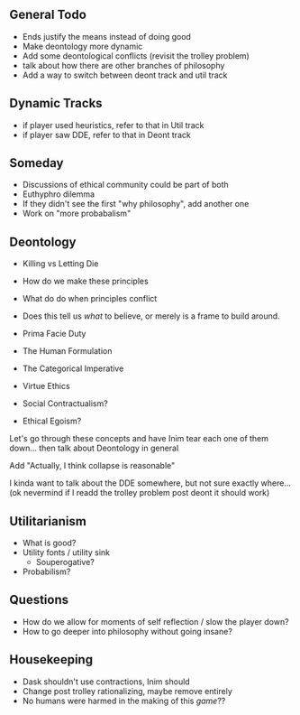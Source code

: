 General Todo
------------

 - Ends justify the means instead of doing good
 - Make deontology more dynamic
 - Add some deontological conflicts (revisit the trolley problem)
 - talk about how there are other branches of philosophy
 - Add a way to switch between deont track and util track

Dynamic Tracks
--------------

 - if player used heuristics, refer to that in Util track
 - if player saw DDE, refer to that in Deont track

Someday
-------

 - Discussions of ethical community could be part of both
 - Euthyphro dilemma
 - If they didn't see the first "why philosophy", add another one
 - Work on "more probabalism"

Deontology
----------

 - Killing vs Letting Die
 - How do we make these principles
 - What do do when principles conflict
 - Does this tell us *what* to believe, or merely is a frame to build around.

 - Prima Facie Duty
 - The Human Formulation
 - The Categorical Imperative
 - Virtue Ethics
 - Social Contractualism?
 - Ethical Egoism?
 
Let's go through these concepts and have Inim tear each one of them down... then talk about Deontology in general

Add "Actually, I think collapse is reasonable"

I kinda want to talk about the DDE somewhere, but not sure exactly where... (ok nevermind if I readd the trolley problem post deont it should work)

Utilitarianism
--------------
 
  - What is good?
  - Utility fonts / utility sink
    - Souperogative?
  - Probabilism?

Questions
---------

 - How do we allow for moments of self reflection / slow the player down?
 - How to go deeper into philosophy without going insane?

Housekeeping
------------

 - Dask shouldn't use contractions, Inim should
 - Change post trolley rationalizing, maybe remove entirely
 - No humans were harmed in the making of this *game*??
